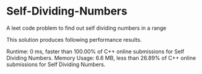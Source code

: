 # Self-Dividing-Numbers
A leet code problem to find out self dividing numbers in a range

This solution produces following performance results.


Runtime: 0 ms, faster than 100.00% of C++ online submissions for Self Dividing Numbers.
Memory Usage: 6.6 MB, less than 26.89% of C++ online submissions for Self Dividing Numbers.
